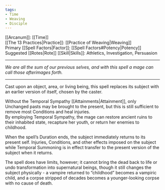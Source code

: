 ```yaml
---
tags:
- Time
- Weaving
- Disciple
---
```


[[Arcanum]]: [[Time]]\
[[The 13 Practices|Practice]]: [[Practice of Weaving|Weaving]]\
Primary [[Spell Factors|Factor]]: [[Spell Factors#Potency|Potency]]\
Suggested [[Rotes|Rote]] [[Skill|Skills]]: Athletics, Investigation, Persuasion

---

_We are all the sum of our previous selves, and with this spell a mage can call those afterimages forth._

---

Cast upon an object, area, or living being, this spell replaces its subject with an earlier version of itself, chosen by the caster.

Without the Temporal Sympathy [[Attainments|Attainment]], only Unchanged pasts may be brought to the present, but this is still sufficient to remove most Conditions and heal injuries.\
By employing Temporal Sympathy, the mage can restore ancient ruins to their inhabited state, recapture her youth, or return her enemies to childhood.

When the spell’s Duration ends, the subject immediately returns to its present self. Injuries, Conditions, and other effects imposed on the subject while Temporal Summoning is in effect transfer to the present version of the subject when it returns.

The spell does have limits, however; it cannot bring the dead back to life or undo transformation into supernatural beings, though it still changes the subject physically - a vampire returned to “childhood” becomes a vampiric child, and a corpse stripped of decades becomes a younger-looking corpse with no cause of death.